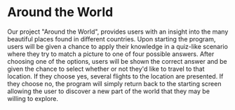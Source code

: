 # Around the World 

Our project "Around the World", provides users with an insight into the many beautiful places found in different countries. Upon starting the program, users will be given a chance to apply their knowledge in a quiz-like scenario where they try to match a picture to one of four possible answers. After choosing one of the options, users will be shown the correct answer and be given the chance to select whether or not they'd like to travel to that location. If they choose yes, several flights to the location are presented. If they choose no, the program will simply return back to the starting screen allowing the user to discover a new part of the world that they may be willing to explore.


